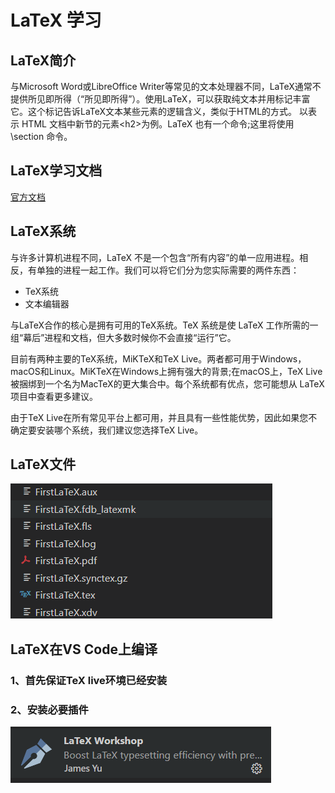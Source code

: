 # LaTeX 学习

## LaTeX简介

与Microsoft Word或LibreOffice Writer等常见的文本处理器不同，LaTeX通常不提供所见即所得（“所见即所得”）。使用LaTeX，可以获取纯文本并用标记丰富它。这个标记告诉LaTeX文本某些元素的逻辑含义，类似于HTML的方式。
以表示 HTML 文档中新节的元素\<h2>为例。LaTeX 也有一个命令;这里将使用 \section 命令。

## LaTeX学习文档

[官方文档](https://www.learnlatex.org/en/)

## LaTeX系统

与许多计算机进程不同，LaTeX 不是一个包含“所有内容”的单一应用进程。相反，有单独的进程一起工作。我们可以将它们分为您实际需要的两件东西：

- TeX系统
- 文本编辑器

与LaTeX合作的核心是拥有可用的TeX系统。TeX 系统是使 LaTeX 工作所需的一组“幕后”进程和文档，但大多数时候你不会直接“运行”它。

目前有两种主要的TeX系统，MiKTeX和TeX Live。两者都可用于Windows，macOS和Linux。MiKTeX在Windows上拥有强大的背景;在macOS上，TeX Live被捆绑到一个名为MacTeX的更大集合中。每个系统都有优点，您可能想从 LaTeX 项目中查看更多建议。

由于TeX Live在所有常见平台上都可用，并且具有一些性能优势，因此如果您不确定要安装哪个系统，我们建议您选择TeX Live。

## LaTeX文件

![加载失败](img/LaTeX编译后的文件.png)

## LaTeX在VS Code上编译

### 1、首先保证TeX live环境已经安装

### 2、安装必要插件

![加载失败](img/必要插件.png)
